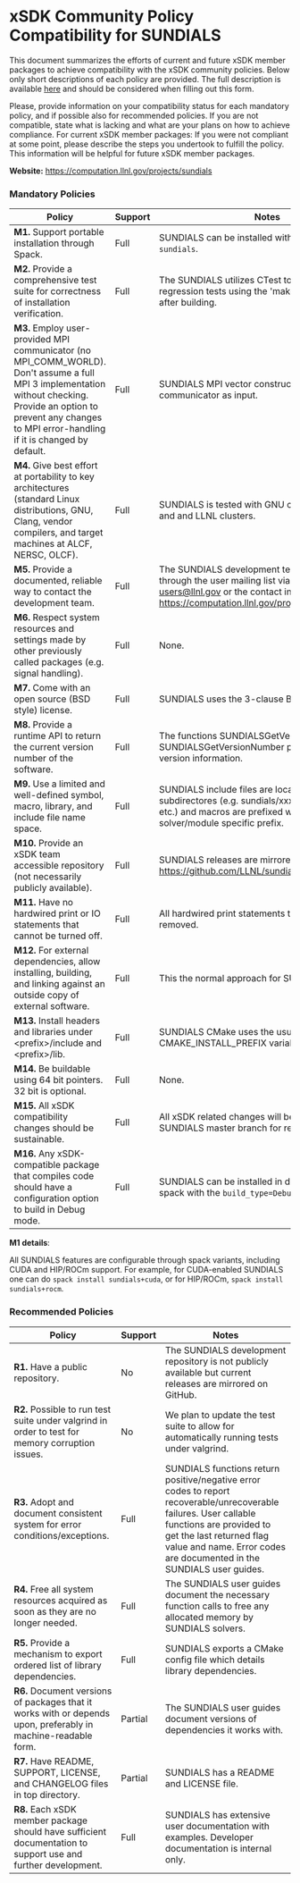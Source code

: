 # xSDK Community Policy Compatibility for SUNDIALS

This document summarizes the efforts of current and future xSDK member packages to achieve compatibility with the xSDK community policies. Below only short descriptions of each policy are provided. The full description is available [here](https://github.com/xsdk-project/xsdk-community-policies)
and should be considered when filling out this form.

Please, provide information on your compatibility status for each mandatory policy, and if possible also for recommended policies.
If you are not compatible, state what is lacking and what are your plans on how to achieve compliance.
For current xSDK member packages: If you were not compliant at some point, please describe the steps you undertook to fulfill the policy. This information will be helpful for future xSDK member packages.

**Website:**  https://computation.llnl.gov/projects/sundials

### Mandatory Policies

| Policy                 |Support| Notes                   |
|------------------------|-------|-------------------------|
|**M1.** Support portable installation through Spack. |Full| SUNDIALS can be installed with `spack install sundials`. |
|**M2.** Provide a comprehensive test suite for correctness of installation verification. |Full| The SUNDIALS utilizes CTest to run a set of regression tests using the 'make test' command after building. |
|**M3.** Employ user-provided MPI communicator (no MPI_COMM_WORLD). Don't assume a full MPI 3 implementation without checking. Provide an option to prevent any changes to MPI error-handling if it is changed by default. |Full| SUNDIALS MPI vector constructors take an MPI communicator as input. |
|**M4.** Give best effort at portability to key architectures (standard Linux distributions, GNU, Clang, vendor compilers, and target machines at ALCF, NERSC, OLCF). |Full| SUNDIALS is tested with GNU compilers on Linux and and LLNL clusters. |
|**M5.** Provide a documented, reliable way to contact the development team. |Full| The SUNDIALS development team can be reached through the user mailing list via email to sundials-users@llnl.gov or the contact information at https://computation.llnl.gov/projects/sundials/team. |
|**M6.** Respect system resources and settings made by other previously called packages (e.g. signal handling). |Full| None. |
|**M7.** Come with an open source (BSD style) license. |Full| SUNDIALS uses the 3-clause BSD license. |
|**M8.** Provide a runtime API to return the current version number of the software. |Full| The functions SUNDIALSGetVersion and SUNDIALSGetVersionNumber provide SUNDIALS version information. |
|**M9.** Use a limited and well-defined symbol, macro, library, and include file name space. |Full| SUNDIALS include files are located in subdirectores (e.g. sundials/xxx.h, cvode/xxx.h, etc.) and macros are prefixed with with SUN or a solver/module specific prefix. |
|**M10.** Provide an xSDK team accessible repository (not necessarily publicly available). |Full| SUNDIALS releases are mirrored on GitHub at https://github.com/LLNL/sundials. |
|**M11.** Have no hardwired print or IO statements that cannot be turned off. |Full| All hardwired print statements to stdout have been removed. |
|**M12.** For external dependencies, allow installing, building, and linking against an outside copy of external software. |Full| This the normal approach for SUNDIALS. |
|**M13.** Install headers and libraries under \<prefix\>/include and \<prefix\>/lib. |Full| SUNDIALS CMake uses the usual CMAKE_INSTALL_PREFIX variable. |
|**M14.** Be buildable using 64 bit pointers. 32 bit is optional. |Full| None. |
|**M15.** All xSDK compatibility changes should be sustainable. |Full| All xSDK related changes will be merged into the SUNDIALS master branch for release. |
|**M16.** Any xSDK-compatible package that compiles code should have a configuration option to build in Debug mode. |Full| SUNDIALS can be installed in debug mode via spack with the `build_type=Debug` variant. |

**M1 details**: 

All SUNDIALS features are configurable through spack variants, including CUDA and HIP/ROCm support. For example, for CUDA-enabled SUNDIALS one can do `spack install sundials+cuda`, or for HIP/ROCm, `spack install sundials+rocm`.

### Recommended Policies

| Policy                 |Support| Notes                   |
|------------------------|-------|-------------------------|
|**R1.** Have a public repository. |No| The SUNDIALS development repository is not publicly available but current releases are mirrored on GitHub. |
|**R2.** Possible to run test suite under valgrind in order to test for memory corruption issues. |No| We plan to update the test suite to allow for automatically running tests under valgrind. |
|**R3.** Adopt and document consistent system for error conditions/exceptions. |Full| SUNDIALS functions return positive/negative error codes to report recoverable/unrecoverable failures. User callable functions are provided to get the last returned flag value and name. Error codes are documented in the SUNDIALS user guides.|
|**R4.** Free all system resources acquired as soon as they are no longer needed. |Full| The SUNDIALS user guides document the necessary function calls to free any allocated memory by SUNDIALS solvers. |
|**R5.** Provide a mechanism to export ordered list of library dependencies. |Full| SUNDIALS exports a CMake config file which details library dependencies. |
|**R6.** Document versions of packages that it works with or depends upon, preferably in machine-readable form.  |Partial| The SUNDIALS user guides document versions of dependencies it works with. |
|**R7.** Have README, SUPPORT, LICENSE, and CHANGELOG files in top directory.  |Partial| SUNDIALS has a README and LICENSE file. |
|**R8.** Each xSDK member package should have sufficient documentation to support use and further development. |Full| SUNDIALS has extensive user documentation with examples. Developer documentation is internal only.|
